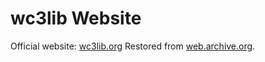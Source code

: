 # wc3lib Website

Official website: [wc3lib.org](http://wc3lib.org)
Restored from [web.archive.org](https://web.archive.org/web/20170614195709/http://wc3lib.org/).
